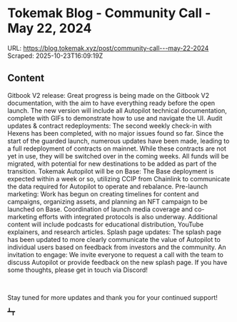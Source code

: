 # Tokemak Blog - Community Call - May 22, 2024

URL: https://blog.tokemak.xyz/post/community-call---may-22-2024
Scraped: 2025-10-23T16:09:19Z

## Content

Gitbook V2 release: Great progress is being made on the Gitbook V2 documentation, with the aim to have everything ready before the open launch. The new version will include all Autopilot technical documentation, complete with GIFs to demonstrate how to use and navigate the UI.
Audit updates & contract redeployments: The second weekly check-in with Hexens has been completed, with no major issues found so far. Since the start of the guarded launch, numerous updates have been made, leading to a full redeployment of contracts on mainnet. While these contracts are not yet in use, they will be switched over in the coming weeks. All funds will be migrated, with potential for new destinations to be added as part of the transition.
Tokemak Autopilot will be on Base: The Base deployment is expected within a week or so, utilizing CCIP from Chainlink to communicate the data required for Autopilot to operate and rebalance.
Pre-launch marketing: Work has begun on creating timelines for content and campaigns, organizing assets, and planning an NFT campaign to be launched on Base. Coordination of launch media coverage and co-marketing efforts with integrated protocols is also underway. Additional content will include podcasts for educational distribution, YouTube explainers, and research articles.
Splash page updates: The splash page has been updated to more clearly communicate the value of Autopilot to individual users based on feedback from investors and the community.
An invitation to engage: We invite everyone to request a call with the team to discuss Autopilot or provide feedback on the new splash page. If you have some thoughts, please get in touch via Discord!

‍

Stay tuned for more updates and thank you for your continued support!

┻┳

‍
